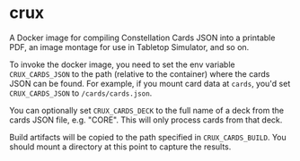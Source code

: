 # crux

A Docker image for compiling Constellation Cards JSON into a printable PDF,
an image montage for use in Tabletop Simulator, and so on.

To invoke the docker image, you need to set the env variable `CRUX_CARDS_JSON` to the path (relative to the container)
where the cards JSON can be found.
For example, if you mount card data at `cards`, you'd set `CRUX_CARDS_JSON` to `/cards/cards.json`.

You can optionally set `CRUX_CARDS_DECK` to the full name of a deck from the cards JSON file, e.g. "CORE".
This will only process cards from that deck.

Build artifacts will be copied to the path specified in `CRUX_CARDS_BUILD`.
You should mount a directory at this point to capture the results.
